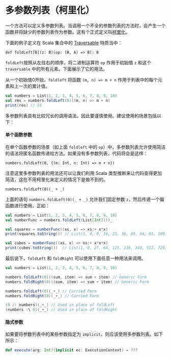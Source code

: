 # 多参数列表（柯里化）

一个方法可以定义多参数列表。当调用一个不全的参数列表的方法时，会产生一个函数并将缺少的参数列表作为参数。这有个正式定义叫[柯里化](https://en.wikipedia.org/wiki/Currying)。

下面的例子定义在 Scala 集合中的 [Traversable](https://docs.scala-lang.org/zh-cn/overviews/collections/trait-traversable.html) 特质当中：

```
def foldLeft[B](z: B)(op: (B, A) => B): B
```

`foldLeft`按照从左往右的顺序，将二进制运算符 `op` 作用于初始值 `z` 和这个 `traversable` 中的所有元素。下面展示了它的用法。

从一个初始值0开始，`foldleft` 将函数 `(m, n) => m + n` 作用于列表中的每个元素和上一次的累计值。

```scala
val numbers = List(1, 2, 3, 4, 5, 6, 7, 8, 9, 10)
val res = numbers.foldLeft(0)((m, n) => m + n)
print(res) // 55
```

多参数列表具有比较冗长的调用语法，因此要谨慎使用。建议使用的场景包括以下：

#### 单个函数参数

在单个函数参数的场景（如上面 `foldleft` 中的 `op`）中，多参数列表允许使用简洁的语法将匿名函数传递给方法。如果没有多参数列表，代码将会是这样：

```
numbers.foldLeft(0, {(m: Int, n: Int) => m + n})
```

注意这里多参数列表的用法还可以让我们利用 Scala 类型推断来让代码变得更加简洁，这在不用柯里化来定义的情况下是做不到的。

```
numbers.foldLeft(0)(_ + _)
```

上面的语句 `numbers.foldLeft(0)(_ + _)` 允许我们固定参数 `z`，然后传递一个偏函数进行使用，正如：

```scala
val numbers = List(1, 2, 3, 4, 5, 6, 7, 8, 9, 10)
val numberFunc = numbers.foldLeft(List[Int]())_

val squares = numberFunc((xs, x) => xs:+ x*x)
print(squares.toString()) // List(1, 4, 9, 16, 25, 36, 49, 64, 81, 100)

val cubes = numberFunc((xs, x) => xs:+ x*x*x)
print(cubes.toString())  // List(1, 8, 27, 64, 125, 216, 343, 512, 729, 1000)
```

最后说下，`foldLeft` 和 `foldRight` 可以使用下面任意一种用法来调用。

```scala
val numbers = List(1, 2, 3, 4, 5, 6, 7, 8, 9, 10)

numbers.foldLeft(0)((sum, item) => sum + item) // Generic Form
numbers.foldRight(0)((sum, item) => sum + item) // Generic Form

numbers.foldLeft(0)(_+_) // Curried Form
numbers.foldRight(0)(_+_) // Curried Form

(0 /: numbers)(_+_) // Used in place of foldLeft
(numbers :\ 0)(_+_) // Used in place of foldRight
```

#### 隐式参数

如果要将参数列表中的某些参数指定为 `implicit`，则应该使用多参数列表。如下所示：

```scala
def execute(arg: Int)(implicit ec: ExecutionContext) = ???
```